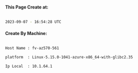 
   
#### This Page Create at:

```bash

2023-09-07 - 16:54:28 UTC

```

#### Create By Machine:

```bash

Host Name : fv-az570-561

platform  : Linux-5.15.0-1041-azure-x86_64-with-glibc2.35

Ip Local  : 10.1.64.1

```

